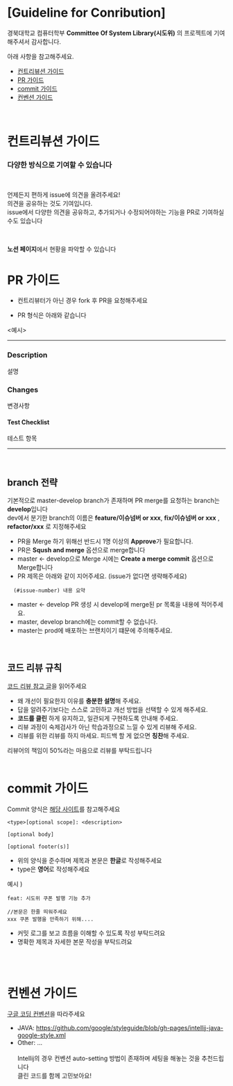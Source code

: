 # [Guideline for Conribution]



경북대학교 컴퓨터학부 **Committee Of System Library(시도위)** 의 프로젝트에 기여해주셔서 감사합니다.

아래 사항을 참고해주세요.

- [컨트리뷰션 가이드](#컨트리뷰션-가이드)
- [PR 가이드](#pr-가이드)
- [commit 가이드](#commit-가이드)
- [컨벤션 가이드](#컨벤션-가이드)

<br>

# 컨트리뷰션 가이드

### 다양한 방식으로 기여할 수 있습니다
<br>

언제든지 편하게 issue에 의견을 올려주세요!<br> 
의견을 공유하는 것도 기여입니다.<br>
issue에서 다양한 의견을 공유하고, 추가되거나 수정되어야하는 기능을 PR로 기여하실 수도 있습니다

<br>

**노션 페이지**에서 현황을 파악할 수 있습니다

# PR 가이드

- 컨트리뷰터가 아닌 경우 fork 후 PR을 요청해주세요 

- PR 형식은 아래와 같습니다

<예시>

---

### Description

설명

### Changes

변경사항

#### Test Checklist

테스트 항목

---
<br>

## branch 전략
기본적으로 master-develop branch가 존재하며 PR merge를 요청하는 branch는 **develop**입니다<br>
dev에서 분기한 branch의 이름은 **feature/이슈넘버 or xxx**, **fix/이슈넘버 or xxx** , **refactor/xxx** 로 지정해주세요
<br>
- PR을 Merge 하기 위해선 반드시 1명 이상의 **Approve**가 필요합니다.
- PR은 **Sqush and merge** 옵션으로 merge합니다
- master <- develop으로 Merge 시에는 **Create a merge commit** 옵션으로 Merge합니다
- PR 제목은 아래와 같이 지어주세요. (issue가 없다면 생략해주세요)
```
  (#issue-number) 내용 요약
```
 - master <- develop PR 생성 시 develop에 merge된 pr 목록을 내용에 적어주세요.
 - master, develop branch에는 commit할 수 없습니다.
 - master는 prod에 배포하는 브랜치이기 떄문에 주의해주세요.
<br>

## 코드 리뷰 규칙

[코드 리뷰 참고 글](https://tech.kakao.com/2022/03/17/2022-newkrew-onboarding-codereview/)을 읽어주세요

- 왜 개선이 필요한지 이유를 **충분한 설명**해 주세요.
- 답을 알려주기보다는 스스로 고민하고 개선 방법을 선택할 수 있게 해주세요.
- **코드를 클린** 하게 유지하고, 일관되게 구현하도록 안내해 주세요.
- 리뷰 과정이 숙제검사가 아닌 학습과정으로 느낄 수 있게 리뷰해 주세요.
- 리뷰를 위한 리뷰를 하지 마세요. 피드백 할 게 없으면 **칭찬**해 주세요.

리뷰어의 책임이 50%라는 마음으로 리뷰를 부탁드립니다
<br><br>

# commit 가이드

Commit 양식은 [해당 사이트](https://www.conventionalcommits.org/en/v1.0.0/#summary)를 참고해주세요


```
<type>[optional scope]: <description>

[optional body]

[optional footer(s)]
```

- 위의 양식을 준수하며 제목과 본문은 **한글**로 작성해주세요 <br>
- type은 **영어**로 작성해주세요


예시 )

```
feat: 시도위 쿠폰 발행 기능 추가

//본문은 한줄 띄워주세요
xxx 쿠폰 발행을 만족하기 위해....
```
- 커밋 로그를 보고 흐름을 이해할 수 있도록 작성 부탁드려요
- 명확한 제목과 자세한 본문 작성을 부탁드려요

<br><br>


# 컨벤션 가이드

[구글 코딩 컨벤션](https://github.com/google/styleguide)을 따라주세요
<br>
- JAVA: https://github.com/google/styleguide/blob/gh-pages/intellij-java-google-style.xml
- Other: ...
<br><br>
Intellij의 경우 컨벤션 auto-setting 방법이 존재하며 세팅을 해놓는 것을 추천드립니다<br>
클린 코드를 함께 고민보아요!





